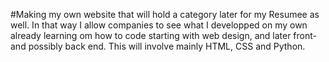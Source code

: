 #Making my own website that will hold a category later for my Resumee as well. In that way I allow companies to see what I developped on my own already learning om how to code starting with web design, and later front- and possibly back end.
This will involve mainly HTML, CSS and Python. 
